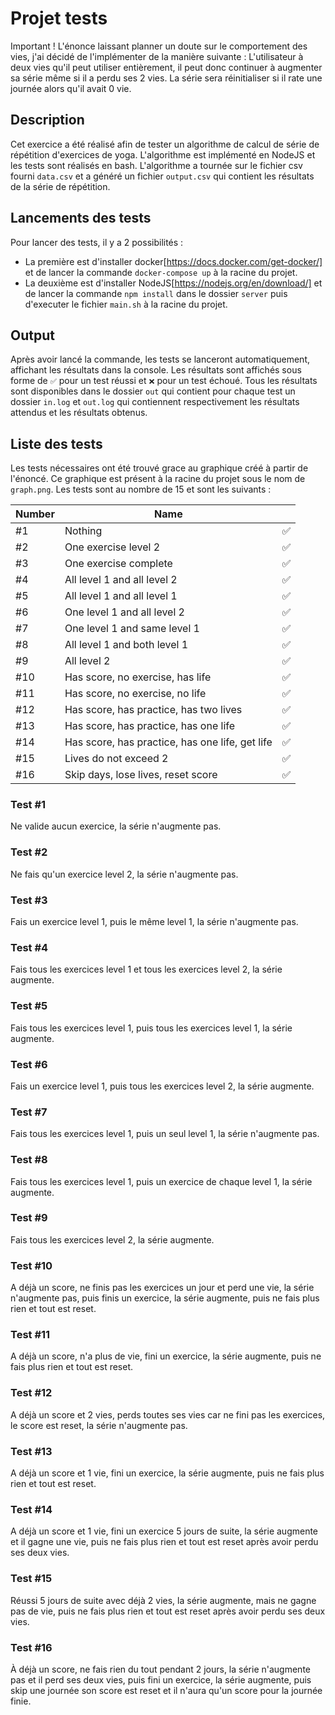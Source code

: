 # Projet tests
Important ! L'énonce laissant planner un doute sur le comportement des vies, j'ai décidé de l'implémenter de la manière suivante :
L'utilisateur à deux vies qu'il peut utiliser entièrement, il peut donc continuer à augmenter sa série même si il a perdu ses 2 vies. La série sera réinitialiser si il rate une journée alors qu'il avait 0 vie.

## Description
Cet exercice a été réalisé afin de tester un algorithme de calcul de série de répétition d'exercices de yoga. L'algorithme est implémenté en NodeJS et les tests sont réalisés en bash. L'algorithme a tournée sur le fichier csv fourni `data.csv` et a généré un fichier `output.csv` qui contient les résultats de la série de répétition.

## Lancements des tests
Pour lancer des tests, il y a 2 possibilités : 
- La première est d'installer docker[https://docs.docker.com/get-docker/] et de lancer la commande `docker-compose up` à la racine du projet.
- La deuxième est d'installer NodeJS[https://nodejs.org/en/download/] et de lancer la commande `npm install` dans le dossier `server` puis d'executer le fichier `main.sh` à la racine du projet.

## Output
Après avoir lancé la commande, les tests se lanceront automatiquement, affichant les résultats dans la console. Les résultats sont affichés sous forme de `✅` pour un test réussi et `❌` pour un test échoué. Tous les résultats sont disponibles dans le dossier `out` qui contient pour chaque test un dossier `in.log` et `out.log` qui contiennent respectivement les résultats attendus et les résultats obtenus.

## Liste des tests
Les tests nécessaires ont été trouvé grace au graphique créé à partir de l'énoncé. Ce graphique est présent à la racine du projet sous le nom de `graph.png`. Les tests sont au nombre de 15 et sont les suivants : 

| Number | Name                                            |    |
|--------|-------------------------------------------------|----|
| #1     | Nothing                                         | ✅ |
| #2     | One exercise level 2                            | ✅ |
| #3     | One exercise complete                           | ✅ |
| #4     | All level 1 and all level 2                     | ✅ |
| #5     | All level 1 and all level 1                     | ✅ |
| #6     | One level 1 and all level 2                     | ✅ |
| #7     | One level 1 and same level 1                    | ✅ |
| #8     | All level 1 and both level 1                    | ✅ |
| #9     | All level 2                                     | ✅ |
| #10    | Has score, no exercise, has life                | ✅ |
| #11    | Has score, no exercise, no life                 | ✅ |
| #12    | Has score, has practice, has two lives          | ✅ |
| #13    | Has score, has practice, has one life           | ✅ |
| #14    | Has score, has practice, has one life, get life | ✅ |
| #15    | Lives do not exceed 2                           | ✅ |
| #16    | Skip days, lose lives, reset score              | ✅ |


### Test #1
Ne valide aucun exercice, la série n'augmente pas.

### Test #2
Ne fais qu'un exercice level 2, la série n'augmente pas.

### Test #3
Fais un exercice level 1, puis le même level 1, la série n'augmente pas.

### Test #4
Fais tous les exercices level 1 et tous les exercices level 2, la série augmente.

### Test #5
Fais tous les exercices level 1, puis tous les exercices level 1, la série augmente.

### Test #6
Fais un exercice level 1, puis tous les exercices level 2, la série augmente.

### Test #7
Fais tous les exercices level 1, puis un seul level 1, la série n'augmente pas.

### Test #8
Fais tous les exercices level 1, puis un exercice de chaque level 1, la série augmente.

### Test #9
Fais tous les exercices level 2, la série augmente.

### Test #10
A déjà un score, ne finis pas les exercices un jour et perd une vie, la série n'augmente pas, puis finis un exercice, la série augmente, puis ne fais plus rien et tout est reset.

### Test #11
A déjà un score, n'a plus de vie, fini un exercice, la série augmente, puis ne fais plus rien et tout est reset.

### Test #12
A déjà un score et 2 vies, perds toutes ses vies car ne fini pas les exercices, le score est reset, la série n'augmente pas.

### Test #13
A déjà un score et 1 vie, fini un exercice, la série augmente, puis ne fais plus rien et tout est reset.

### Test #14
A déjà un score et 1 vie, fini un exercice 5 jours de suite, la série augmente et il gagne une vie, puis ne fais plus rien et tout est reset après avoir perdu ses deux vies.

### Test #15
Réussi 5 jours de suite avec déjà 2 vies, la série augmente, mais ne gagne pas de vie, puis ne fais plus rien et tout est reset après avoir perdu ses deux vies.

### Test #16
À déjà un score, ne fais rien du tout pendant 2 jours, la série n'augmente pas et il perd ses deux vies, puis fini un exercice, la série augmente, puis skip une journée son score est reset et il n'aura qu'un score pour la journée finie.